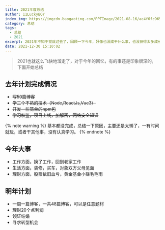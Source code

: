 ```yaml
---
title: 2021年度总结
author: 11LuckyBOY
index_img: https://imgcdn.baogaoting.com/PPTImage/2021-08-16/ac4f6fc965c443988735dfe0dee5feab.jpg
category: 总结
tags:
  - 总结
  - 2021
excerpt: 2021年不知不觉就过去了，回顾一下今年，好像也没成干什么事，也没获得太多成长，但不管怎样，还是做个总结吧，-_-||（完全抄的2020总结）
date: 2021-12-30 15:10:02
---
```


> 2021也就这么飞快地溜走了，对于今年的回忆，有的事还是印象很深的，下面开始总结

## 去年计划完成情况
- ~~写50篇博客~~
- ~~学三个不熟的技术（Node,ReactJs,Vue3）~~
- ~~开发一些简单的npm包~~
- ~~学习权鉴，项目上线，加解密，网络安全知识~~

{% note warning %}
基本都没完成，总结一下原因，主要还是太懒了，一有时间就玩，或者干其他事，没有认真学习。
{% endnote %}

## 今年大事
- 工作方面，换了工作，回到老家工作
- 生活方面，装修，买车，对象双方父母见面
- 理财方面，股票依旧血亏，黄金基金小赚毛毛雨

## 明年计划
- 一周一篇博客，一共48篇博客，可以是任意题材
- 理财20个点利润
- 领证结婚
- 寻求转型机会